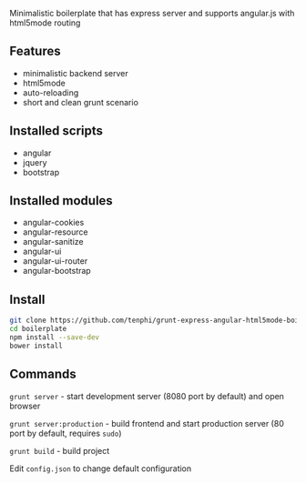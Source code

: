 Minimalistic boilerplate that has express server and supports angular.js with html5mode routing

## Features

* minimalistic backend server
* html5mode
* auto-reloading
* short and clean grunt scenario

## Installed scripts
* angular
* jquery
* bootstrap

## Installed modules
* angular-cookies
* angular-resource
* angular-sanitize
* angular-ui
* angular-ui-router
* angular-bootstrap

## Install

```bash
git clone https://github.com/tenphi/grunt-express-angular-html5mode-boilerplate.git boilerplate
cd boilerplate
npm install --save-dev
bower install
```

## Commands
`grunt server` - start development server (8080 port by default) and open browser

`grunt server:production` - build frontend and start production server (80 port by default, requires `sudo`)

`grunt build` - build project

Edit `config.json` to change default configuration
